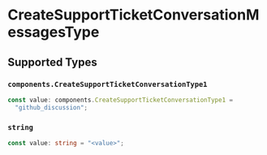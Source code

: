 # CreateSupportTicketConversationMessagesType


## Supported Types

### `components.CreateSupportTicketConversationType1`

```typescript
const value: components.CreateSupportTicketConversationType1 =
  "github_discussion";
```

### `string`

```typescript
const value: string = "<value>";
```

